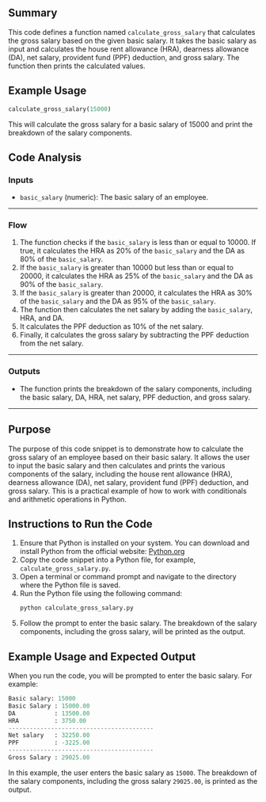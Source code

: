 ## Summary
This code defines a function named `calculate_gross_salary` that calculates the gross salary based on the given basic salary. It takes the basic salary as input and calculates the house rent allowance (HRA), dearness allowance (DA), net salary, provident fund (PPF) deduction, and gross salary. The function then prints the calculated values.

## Example Usage
```python
calculate_gross_salary(15000)
```
This will calculate the gross salary for a basic salary of 15000 and print the breakdown of the salary components.

## Code Analysis
### Inputs
- `basic_salary` (numeric): The basic salary of an employee.
___
### Flow
1. The function checks if the `basic_salary` is less than or equal to 10000. If true, it calculates the HRA as 20% of the `basic_salary` and the DA as 80% of the `basic_salary`.
2. If the `basic_salary` is greater than 10000 but less than or equal to 20000, it calculates the HRA as 25% of the `basic_salary` and the DA as 90% of the `basic_salary`.
3. If the `basic_salary` is greater than 20000, it calculates the HRA as 30% of the `basic_salary` and the DA as 95% of the `basic_salary`.
4. The function then calculates the net salary by adding the `basic_salary`, HRA, and DA.
5. It calculates the PPF deduction as 10% of the net salary.
6. Finally, it calculates the gross salary by subtracting the PPF deduction from the net salary.
___
### Outputs
- The function prints the breakdown of the salary components, including the basic salary, DA, HRA, net salary, PPF deduction, and gross salary.
___

## Purpose
The purpose of this code snippet is to demonstrate how to calculate the gross salary of an employee based on their basic salary. It allows the user to input the basic salary and then calculates and prints the various components of the salary, including the house rent allowance (HRA), dearness allowance (DA), net salary, provident fund (PPF) deduction, and gross salary. This is a practical example of how to work with conditionals and arithmetic operations in Python.

## Instructions to Run the Code
1. Ensure that Python is installed on your system. You can download and install Python from the official website: [Python.org](https://www.python.org/)
2. Copy the code snippet into a Python file, for example, `calculate_gross_salary.py`.
3. Open a terminal or command prompt and navigate to the directory where the Python file is saved.
4. Run the Python file using the following command:
   ```bash
   python calculate_gross_salary.py
   ```
5. Follow the prompt to enter the basic salary. The breakdown of the salary components, including the gross salary, will be printed as the output.

## Example Usage and Expected Output
When you run the code, you will be prompted to enter the basic salary. For example:
```python
Basic salary: 15000
Basic Salary : 15000.00
DA           : 13500.00
HRA          : 3750.00
-----------------------------------------
Net salary   : 32250.00
PPF          : -3225.00
-----------------------------------------
Gross Salary : 29025.00
```
In this example, the user enters the basic salary as `15000`. The breakdown of the salary components, including the gross salary `29025.00`, is printed as the output.
